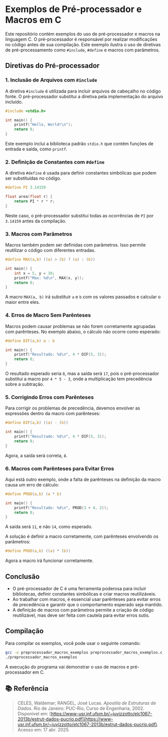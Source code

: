 # Exemplos de Pré-processador e Macros em C

Este repositório contém exemplos do uso de pré-processador e macros na linguagem C. O pré-processador é responsável por realizar modificações no código antes de sua compilação. Este exemplo ilustra o uso de diretivas de pré-processamento como `#include`, `#define` e macros com parâmetros.

## Diretivas do Pré-processador

### 1. Inclusão de Arquivos com `#include`

A diretiva `#include` é utilizada para incluir arquivos de cabeçalho no código fonte. O pré-processador substitui a diretiva pela implementação do arquivo incluído.

```c
#include <stdio.h>

int main() {
    printf("Hello, World!\n");
    return 0;
}
```

Este exemplo inclui a biblioteca padrão `stdio.h` que contém funções de entrada e saída, como `printf`.

### 2. Definição de Constantes com `#define`

A diretiva `#define` é usada para definir constantes simbólicas que podem ser substituídas no código.

```c
#define PI 3.14159

float area(float r) {
    return PI * r * r;
}
```

Neste caso, o pré-processador substitui todas as ocorrências de `PI` por `3.14159` antes da compilação.

### 3. Macros com Parâmetros

Macros também podem ser definidas com parâmetros. Isso permite reutilizar o código com diferentes entradas.

```c
#define MAX(a,b) ((a) > (b) ? (a) : (b))

int main() {
    int x = 5, y = 10;
    printf("Max: %d\n", MAX(x, y));
    return 0;
}
```

A macro `MAX(a, b)` irá substituir `a` e `b` com os valores passados e calcular o maior entre eles.

### 4. Erros de Macro Sem Parênteses

Macros podem causar problemas se não forem corretamente agrupadas com parênteses. No exemplo abaixo, o cálculo não ocorre como esperado:

```c
#define DIF(a,b) a - b

int main() {
    printf("Resultado: %d\n", 4 * DIF(5, 3));
    return 0;
}
```

O resultado esperado seria `8`, mas a saída será `17`, pois o pré-processador substitui a macro por `4 * 5 - 3`, onde a multiplicação tem precedência sobre a subtração.

### 5. Corrigindo Erros com Parênteses

Para corrigir os problemas de precedência, devemos envolver as expressões dentro da macro com parênteses:

```c
#define DIF(a,b) ((a) - (b))

int main() {
    printf("Resultado: %d\n", 4 * DIF(5, 3));
    return 0;
}
```

Agora, a saída será correta, `8`.

### 6. Macros com Parênteses para Evitar Erros

Aqui está outro exemplo, onde a falta de parênteses na definição da macro causa um erro de cálculo:

```c
#define PROD(a,b) (a * b)

int main() {
    printf("Resultado: %d\n", PROD(3 + 4, 2));
    return 0;
}
```

A saída será `11`, e não `14`, como esperado.

A solução é definir a macro corretamente, com parênteses envolvendo os parâmetros:

```c
#define PROD(a,b) ((a) * (b))
```

Agora a macro irá funcionar corretamente.

## Conclusão

- O pré-processador de C é uma ferramenta poderosa para incluir bibliotecas, definir constantes simbólicas e criar macros reutilizáveis.
- Ao trabalhar com macros, é essencial usar parênteses para evitar erros de precedência e garantir que o comportamento esperado seja mantido.
- A definição de macros com parâmetros permite a criação de código reutilizável, mas deve ser feita com cautela para evitar erros sutis.

## Compilação

Para compilar os exemplos, você pode usar o seguinte comando:

```bash
gcc -o preprocessador_macros_exemplos preprocessador_macros_exemplos.c
./preprocessador_macros_exemplos
```

A execução do programa vai demonstrar o uso de macros e pré-processador em C.

## 📚 Referência
> CELES, Waldemar; RANGEL, José Lucas. *Apostila de Estruturas de Dados*. Rio de Janeiro: PUC-Rio, Curso de Engenharia, 2002. Disponível em: [https://www-usr.inf.ufsm.br/~juvizzotto/elc1067-2013b/estrut-dados-pucrio.pdf](https://www-usr.inf.ufsm.br/~juvizzotto/elc1067-2013b/estrut-dados-pucrio.pdf). Acesso em: 17 abr. 2025.
